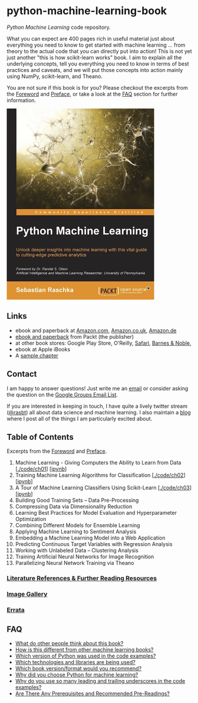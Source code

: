# python-machine-learning-book

*Python Machine Learning* code repository.

What you can expect are 400 pages rich in useful material just about everything you need to know to get started with machine learning ... from theory to the actual code that you can directly put into action! This is not yet just another "this is how scikit-learn works" book. I aim to explain all the underlying concepts, tell you everything you need to know in terms of best practices and caveats, and
we will put those concepts into action mainly using NumPy, scikit-learn, and Theano.

You are not sure if this book is for you? Please checkout the excerpts from the [Foreword](./docs/foreword_ro.pdf) and [Preface](./docs/preface_sr.pdf), or take a look at the [FAQ](#faq) section for further information.


![](./images/pymle_cover_small.jpg)



## Links

- ebook and paperback at [Amazon.com](http://www.amazon.com/Python-Machine-Learning-Sebastian-Raschka/dp/1783555130/ref=sr_1_2?ie=UTF8&qid=1437754343&sr=8-2&keywords=python+machine+learning+essentials), [Amazon.co.uk](http://www.amazon.co.uk/Python-Machine-Learning-Sebastian-Raschka/dp/1783555130), [Amazon.de](http://www.amazon.de/s/ref=nb_sb_noss_2?__mk_de_DE=ÅMÅŽÕÑ&url=search-alias%3Daps&field-keywords=python+machine+learning)
- [ebook and paperback](https://www.packtpub.com/big-data-and-business-intelligence/python-machine-learning) from Packt (the publisher)
- at other book stores: Google Play Store, O'Reilly, [Safari](https://www.safaribooksonline.com/library/view/python-machine-learning/9781783555130/), [Barnes & Noble]((http://www.barnesandnoble.com/w/python-machine-learning-essentials-sebastian-raschka/1121999969?ean=9781783555130)),
- ebook at Apple iBooks
- A [sample chapter](http://www.slideshare.net/Products123/python-machine-learning-sample-chapter)

## Contact

I am happy to answer questions! Just write me an [email](mailto:mail@sebastianraschka.com)
or consider asking the question on the [Google Groups Email List](https://groups.google.com/forum/#!forum/python-machine-learning-book).

If you are interested in keeping in touch, I have quite a lively twitter stream ([@rasbt](https://twitter.com/rasbt)) all about data science and machine learning. I also maintain a [blog](http://sebastianraschka.com/articles.html) where I post all of the things I am particularly excited about.


## Table of Contents

Excerpts from the [Foreword](./docs/foreword_ro.pdf) and [Preface](./docs/preface_sr.pdf).

1. Machine Learning - Giving Computers the Ability to Learn from Data [[./code/ch01](./code/ch01)] [[ipynb](./code/ch01/ch01.ipynb)]
2. Training Machine Learning Algorithms for Classification [[./code/ch02](./code/ch02)] [[ipynb](./code/ch02/ch02.ipynb)]
3. A Tour of Machine Learning Classifiers Using Scikit-Learn [[./code/ch03](./code/ch03)] [[ipynb](./code/ch02/ch03.ipynb)]
4. Building Good Training Sets – Data Pre-Processing
5. Compressing Data via Dimensionality Reduction
6. Learning Best Practices for Model Evaluation and Hyperparameter Optimization
7. Combining Different Models for Ensemble Learning
8. Applying Machine Learning to Sentiment Analysis
9. Embedding a Machine Learning Model into a Web Application
10. Predicting Continuous Target Variables with Regression Analysis
11. Working with Unlabeled Data – Clustering Analysis
12. Training Artificial Neural Networks for Image Recognition
13. Parallelizing Neural Network Training via Theano


### [Literature References & Further Reading Resources](./docs/references.md)

### [Image Gallery](./images/image_gallery/README.md)

### [Errata](./docs/errata.md)

## FAQ

- [What do other people think about this book?](./faq/feedback.md)
- [How is this different from other machine learning books?](./faq/different.md)
- [Which version of Python was used in the code examples?](./faq/py2py3.md)
- [Which technologies and libraries are being used?](./faq/technologies.md)
- [Which book version/format would you recommend?](./faq/version.md)
- [Why did you choose Python for machine learning?](./faq/why_python.md)
- [Why do you use so many leading and trailing underscores in the code examples?](./faq/underscore_convention.md)
- [Are There Any Prerequisites and Recommended Pre-Readings?](./faq/prerequisites.md)
